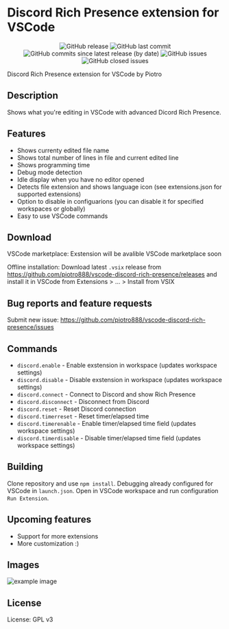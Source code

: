 # Discord Rich Presence extension for VSCode

<p align="center">
  <img alt="GitHub release" src="https://img.shields.io/github/v/release/piotro888/vscode-discord-rich-presence">
  <img alt="GitHub last commit" src="https://img.shields.io/github/last-commit/piotro888/vscode-discord-rich-presence/dev?color=blue">
  <img alt="GitHub commits since latest release (by date)" src="https://img.shields.io/github/commits-since/piotro888/vscode-discord-rich-presence/latest/dev?label=commits%40dev%20since%20%20latest%20release">
  <img alt="GitHub issues" src="https://img.shields.io/github/issues/piotro888/vscode-discord-rich-presence">
  <img alt="GitHub closed issues" src="https://img.shields.io/github/issues-closed/piotro888/vscode-discord-rich-presence?color=green">
</p>

Discord Rich Presence extension for VSCode by Piotro

## Description

Shows what you're editing in VSCode with advanced Dicord Rich Presence.

## Features
* Shows currenty edited file name
* Shows total number of lines in file and current edited line
* Shows programming time
* Debug mode detection
* Idle display when you have no editor opened
* Detects file extension and shows language icon (see extensions.json for supported extensions)
* Option to disable in configuarions (you can disable it for specified workspaces or globally)
* Easy to use VSCode commands

## Download
VSCode marketplace: Exstension will be avalible VSCode marketplace soon

Offline installation:
Download latest `.vsix` release from https://github.com/piotro888/vscode-discord-rich-presence/releases and install it in VSCode from Extensions > ... > Install from VSIX

## Bug reports and feature requests
Submit new issue: https://github.com/piotro888/vscode-discord-rich-presence/issues

## Commands
* `discord.enable` - Enable exstension in workspace (updates workspace settings)
* `discord.disable` - Disable exstension in workspace (updates workspace settings)
* `discord.connect` - Connect to Discord and show Rich Presence
* `discord.disconnect` - Disconnect from Discord
* `discord.reset` - Reset Discord connection
* `discord.timerreset` - Reset timer/elapsed time
* `discord.timerenable` - Enable timer/elapsed time field (updates workspace settings)
* `discord.timerdisable` - Disable timer/elapsed time field (updates workspace settings)

## Building
Clone repository and use `npm install`. Debugging already configured for VSCode in `launch.json`. Open in VSCode workspace and run configuration `Run Extension`.

## Upcoming features
* Support for more extensions
* More customization :)

## Images
![example image](https://github.com/piotro888/vscode-discord-rich-presence/blob/master/images/example.png?raw=true)

## License
License: GPL v3
